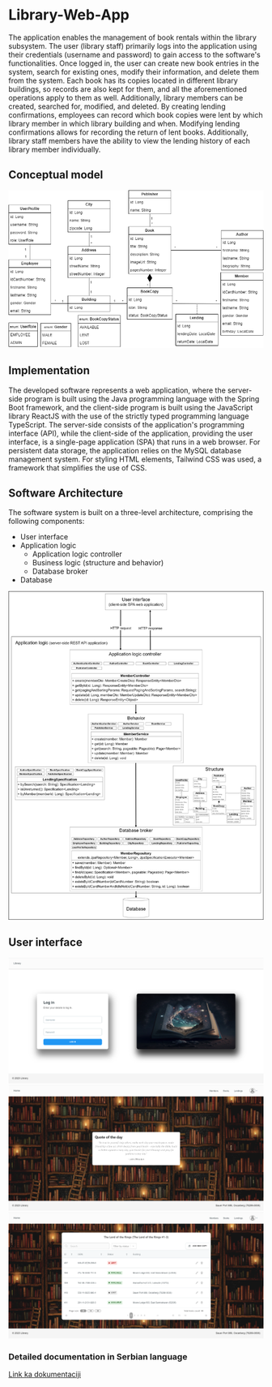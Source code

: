 # Library-Web-App

The application enables the management of book rentals within the library subsystem. The user (library staff) primarily logs into the application using their credentials (username and password) to gain access to the software's functionalities. Once logged in, the user can create new book entries in the system, search for existing ones, modify their information, and delete them from the system. Each book has its copies located in different library buildings, so records are also kept for them, and all the aforementioned operations apply to them as well. Additionally, library members can be created, searched for, modified, and deleted. By creating lending confirmations, employees can record which book copies were lent by which library member in which library building and when. Modifying lending confirmations allows for recording the return of lent books. Additionally, library staff members have the ability to view the lending history of each library member individually.

## Conceptual model
![Conceptual model](https://github.com/djordjije11/Library-Web-App/blob/main/images/library-uml-model.png?raw=true "Conceptual model")

## Implementation

The developed software represents a web application, where the server-side program is built using the Java programming language with the Spring Boot framework, and the client-side program is built using the JavaScript library ReactJS with the use of the strictly typed programming language TypeScript. The server-side consists of the application's programming interface (API), while the client-side of the application, providing the user interface, is a single-page application (SPA) that runs in a web browser. For persistent data storage, the application relies on the MySQL database management system. For styling HTML elements, Tailwind CSS was used, a framework that simplifies the use of CSS.

## Software Architecture

The software system is built on a three-level architecture, comprising the following components:

- User interface
- Application logic
  - Application logic controller
  - Business logic (structure and behavior)
  - Database broker
- Database

![Software architecture](https://github.com/djordjije11/Library-Web-App/blob/main/images/software%20architecture.png?raw=true "Software architecture")

## User interface

![Login page](https://github.com/djordjije11/Library-Web-App/blob/main/images/login%20ui.png?raw=true "Login page")
![Home page](https://github.com/djordjije11/Library-Web-App/blob/main/images/home%20page%20ui.png?raw=true "Home page")
![Table view](https://github.com/djordjije11/Library-Web-App/blob/main/images/table%20ui.png?raw=true "Table view")

### Detailed documentation in Serbian language
[Link ka dokumentaciji](https://github.com/djordjije11/Library-Web-App/blob/main/dokumentacija/Diplomski%20rad%20%20-%20%C4%90or%C4%91ije%20Radovi%C4%87%202019-0162.pdf)
